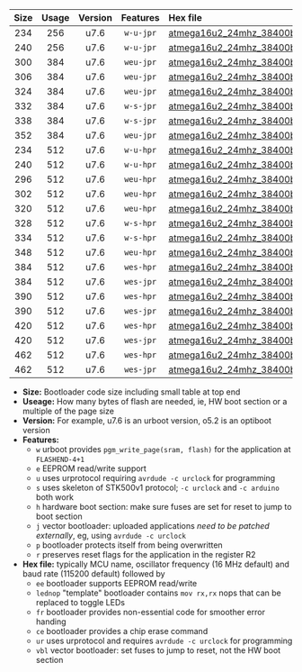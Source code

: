 |Size|Usage|Version|Features|Hex file|
|:-:|:-:|:-:|:-:|:--|
|234|256|u7.6|`w-u-jpr`|[atmega16u2_24mhz_38400bps_ur_vbl.hex](https://raw.githubusercontent.com/stefanrueger/urboot/main/atmega16u2_24mhz_38400bps_ur_vbl.hex)|
|240|256|u7.6|`w-u-jpr`|[atmega16u2_24mhz_38400bps_lednop_ur_vbl.hex](https://raw.githubusercontent.com/stefanrueger/urboot/main/atmega16u2_24mhz_38400bps_lednop_ur_vbl.hex)|
|300|384|u7.6|`weu-jpr`|[atmega16u2_24mhz_38400bps_ee_ur_vbl.hex](https://raw.githubusercontent.com/stefanrueger/urboot/main/atmega16u2_24mhz_38400bps_ee_ur_vbl.hex)|
|306|384|u7.6|`weu-jpr`|[atmega16u2_24mhz_38400bps_ee_lednop_ur_vbl.hex](https://raw.githubusercontent.com/stefanrueger/urboot/main/atmega16u2_24mhz_38400bps_ee_lednop_ur_vbl.hex)|
|324|384|u7.6|`weu-jpr`|[atmega16u2_24mhz_38400bps_ee_lednop_fr_ur_vbl.hex](https://raw.githubusercontent.com/stefanrueger/urboot/main/atmega16u2_24mhz_38400bps_ee_lednop_fr_ur_vbl.hex)|
|332|384|u7.6|`w-s-jpr`|[atmega16u2_24mhz_38400bps_vbl.hex](https://raw.githubusercontent.com/stefanrueger/urboot/main/atmega16u2_24mhz_38400bps_vbl.hex)|
|338|384|u7.6|`w-s-jpr`|[atmega16u2_24mhz_38400bps_lednop_vbl.hex](https://raw.githubusercontent.com/stefanrueger/urboot/main/atmega16u2_24mhz_38400bps_lednop_vbl.hex)|
|352|384|u7.6|`weu-jpr`|[atmega16u2_24mhz_38400bps_ee_lednop_fr_ce_ur_vbl.hex](https://raw.githubusercontent.com/stefanrueger/urboot/main/atmega16u2_24mhz_38400bps_ee_lednop_fr_ce_ur_vbl.hex)|
|234|512|u7.6|`w-u-hpr`|[atmega16u2_24mhz_38400bps_ur.hex](https://raw.githubusercontent.com/stefanrueger/urboot/main/atmega16u2_24mhz_38400bps_ur.hex)|
|240|512|u7.6|`w-u-hpr`|[atmega16u2_24mhz_38400bps_lednop_ur.hex](https://raw.githubusercontent.com/stefanrueger/urboot/main/atmega16u2_24mhz_38400bps_lednop_ur.hex)|
|296|512|u7.6|`weu-hpr`|[atmega16u2_24mhz_38400bps_ee_ur.hex](https://raw.githubusercontent.com/stefanrueger/urboot/main/atmega16u2_24mhz_38400bps_ee_ur.hex)|
|302|512|u7.6|`weu-hpr`|[atmega16u2_24mhz_38400bps_ee_lednop_ur.hex](https://raw.githubusercontent.com/stefanrueger/urboot/main/atmega16u2_24mhz_38400bps_ee_lednop_ur.hex)|
|320|512|u7.6|`weu-hpr`|[atmega16u2_24mhz_38400bps_ee_lednop_fr_ur.hex](https://raw.githubusercontent.com/stefanrueger/urboot/main/atmega16u2_24mhz_38400bps_ee_lednop_fr_ur.hex)|
|328|512|u7.6|`w-s-hpr`|[atmega16u2_24mhz_38400bps.hex](https://raw.githubusercontent.com/stefanrueger/urboot/main/atmega16u2_24mhz_38400bps.hex)|
|334|512|u7.6|`w-s-hpr`|[atmega16u2_24mhz_38400bps_lednop.hex](https://raw.githubusercontent.com/stefanrueger/urboot/main/atmega16u2_24mhz_38400bps_lednop.hex)|
|348|512|u7.6|`weu-hpr`|[atmega16u2_24mhz_38400bps_ee_lednop_fr_ce_ur.hex](https://raw.githubusercontent.com/stefanrueger/urboot/main/atmega16u2_24mhz_38400bps_ee_lednop_fr_ce_ur.hex)|
|384|512|u7.6|`wes-hpr`|[atmega16u2_24mhz_38400bps_ee.hex](https://raw.githubusercontent.com/stefanrueger/urboot/main/atmega16u2_24mhz_38400bps_ee.hex)|
|384|512|u7.6|`wes-jpr`|[atmega16u2_24mhz_38400bps_ee_vbl.hex](https://raw.githubusercontent.com/stefanrueger/urboot/main/atmega16u2_24mhz_38400bps_ee_vbl.hex)|
|390|512|u7.6|`wes-hpr`|[atmega16u2_24mhz_38400bps_ee_lednop.hex](https://raw.githubusercontent.com/stefanrueger/urboot/main/atmega16u2_24mhz_38400bps_ee_lednop.hex)|
|390|512|u7.6|`wes-jpr`|[atmega16u2_24mhz_38400bps_ee_lednop_vbl.hex](https://raw.githubusercontent.com/stefanrueger/urboot/main/atmega16u2_24mhz_38400bps_ee_lednop_vbl.hex)|
|420|512|u7.6|`wes-hpr`|[atmega16u2_24mhz_38400bps_ee_lednop_fr.hex](https://raw.githubusercontent.com/stefanrueger/urboot/main/atmega16u2_24mhz_38400bps_ee_lednop_fr.hex)|
|420|512|u7.6|`wes-jpr`|[atmega16u2_24mhz_38400bps_ee_lednop_fr_vbl.hex](https://raw.githubusercontent.com/stefanrueger/urboot/main/atmega16u2_24mhz_38400bps_ee_lednop_fr_vbl.hex)|
|462|512|u7.6|`wes-hpr`|[atmega16u2_24mhz_38400bps_ee_lednop_fr_ce.hex](https://raw.githubusercontent.com/stefanrueger/urboot/main/atmega16u2_24mhz_38400bps_ee_lednop_fr_ce.hex)|
|462|512|u7.6|`wes-jpr`|[atmega16u2_24mhz_38400bps_ee_lednop_fr_ce_vbl.hex](https://raw.githubusercontent.com/stefanrueger/urboot/main/atmega16u2_24mhz_38400bps_ee_lednop_fr_ce_vbl.hex)|

- **Size:** Bootloader code size including small table at top end
- **Useage:** How many bytes of flash are needed, ie, HW boot section or a multiple of the page size
- **Version:** For example, u7.6 is an urboot version, o5.2 is an optiboot version
- **Features:**
  + `w` urboot provides `pgm_write_page(sram, flash)` for the application at `FLASHEND-4+1`
  + `e` EEPROM read/write support
  + `u` uses urprotocol requiring `avrdude -c urclock` for programming
  + `s` uses skeleton of STK500v1 protocol; `-c urclock` and `-c arduino` both work
  + `h` hardware boot section: make sure fuses are set for reset to jump to boot section
  + `j` vector bootloader: uploaded applications *need to be patched externally*, eg, using `avrdude -c urclock`
  + `p` bootloader protects itself from being overwritten
  + `r` preserves reset flags for the application in the register R2
- **Hex file:** typically MCU name, oscillator frequency (16 MHz default) and baud rate (115200 default) followed by
  + `ee` bootloader supports EEPROM read/write
  + `lednop` "template" bootloader contains `mov rx,rx` nops that can be replaced to toggle LEDs
  + `fr` bootloader provides non-essential code for smoother error handing
  + `ce` bootloader provides a chip erase command
  + `ur` uses urprotocol and requires `avrdude -c urclock` for programming
  + `vbl` vector bootloader: set fuses to jump to reset, not the HW boot section

